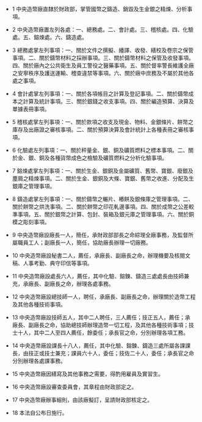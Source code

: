 * 1 中央造幣廠直隸於財政部，掌管國幣之鑄造、銷毀及生金銀之精煉、分析事項。

* 2 中央造幣廠置左列各處：一、總務處。二、會計處。三、稽核處。四、化驗處。五、鎔煉處。六、鑄造處。

* 3 總務處掌左列事項：一、關於文件之撰擬、繙譯、收發、繕校及卷宗之保管事項。二、關於鑄幣材料之採辦事項。三、關於鑄幣材料之保管及收發事項。四、關於廠內之公共衛生及員工警役之醫藥事項。五、關於督率警長維護全廠之安寧秩序及護送運輸、稽查違禁等事項。六、關於廠中庶務及不屬於其他各處之事項。

* 4 會計處掌左列事項：一、關於各項帳目之計算及登記事項。二、關於鑄幣成本之計算及統計事項。三、關於銀錢之收支事項。四、關於編造預算、決算及單據表冊事項。

* 5 稽核處掌左列事項：一、關於款項之收支及現金、物料、金銀條片、餅幣之庫存及出廠證之審核事項。二、關於預算決算及會計統計上各種表冊之審核事項。

* 6 化驗處左列事項：一、關於秤量金、銀、銅及礦質燃料之標本事項。二、關於金、銀、銅及各種貨幣成色之檢驗及礦質燃料之分析化驗事項。

* 7 鎔煉處掌左列事項：一、關於生金、銀銅及金屬礦質、舊幣、寶銀、廢銀及塵屑之精煉事項。二、關於生金、銀銅及大條、寶銀、舊幣之收進、分配及生銀庫之管理事項。

* 8 鑄造處掌左列事項：一、關於鑄幣之輾片、樁餅及銀條庫之管理事項。二、關於餅幣之烘洗事項。二、關於餅幣之印花軋邊事項。四、關於成幣之公差較準事項。五、關於銀幣之計算、包封、裝箱及銀元庫之管理事項。六、關於銅模之彫刻事項。

* 9 中央造幣廠設廠長一人，簡任，承財政部部長之命綜理全廠事務，及監督所屬職員工人；副廠長一人，簡任，協助廠長辦理一切廠務。

* 10 中央造幣廠設秘書二人，薦任，承廠長、副廠長之命，辦理機要及核閱文稿、人事考勤、典守印信等事項。

* 11 中央造幣廠設處長六人，薦任，其中化驗、鎔鍊、鑄造三處處長由技師兼充，承廠長、副廠長之命，辦理各處事務。

* 12 中央造幣廠設總技師一人，聘任，承廠長、副廠長之命，辦理關於造幣工程及其他各種技術事項。

* 13 中央造幣廠設技師五人，其中二人聘任，三人薦任；技正五人，薦任；承廠長、副廠長之命，協助總技師辦理造幣一切工程，及其他各種技術事項；技士十人，其中二人至四人薦任，餘委任；承長官之命，分別辦理各項工務。

* 14 中央造幣廠設課長十八人，薦任，其中化驗、鎔鍊、鑄造三處所屬各課課長，由技正或技士兼充；課員六十人，委任；技佐二十人，委任；承長官之命分別辦理各處課事務。

* 15 中央造幣廠因繕寫及其他事務之需要，得酌用雇員及實習生。

* 16 中央造幣廠設審查委員會，其章程由財政部定之。

* 17 中央造幣廠辦事細則，由該廠擬訂，呈請財政部核定之。

* 18 本法自公布日施行。

